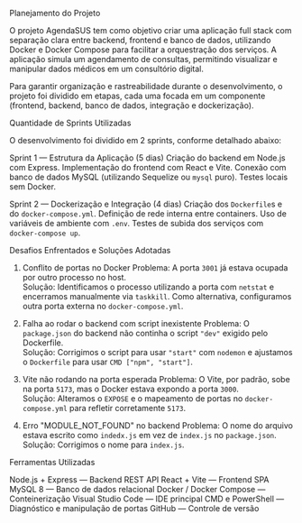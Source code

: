 

  Planejamento do Projeto

O projeto AgendaSUS tem como objetivo criar uma aplicação full stack com separação clara entre backend, frontend e banco de dados, utilizando Docker e Docker Compose para facilitar a orquestração dos serviços. A aplicação simula um agendamento de consultas, permitindo visualizar e manipular dados médicos em um consultório digital.

Para garantir organização e rastreabilidade durante o desenvolvimento, o projeto foi dividido em etapas, cada uma focada em um componente (frontend, backend, banco de dados, integração e dockerização).



  Quantidade de Sprints Utilizadas

O desenvolvimento foi dividido em 2 sprints, conforme detalhado abaixo:

 Sprint 1 — Estrutura da Aplicação (5 dias)
 Criação do backend em Node.js com Express.
 Implementação do frontend com React e Vite.
 Conexão com banco de dados MySQL (utilizando Sequelize ou `mysql` puro).
 Testes locais sem Docker.

  Sprint 2 — Dockerização e Integração (4 dias)
 Criação dos `Dockerfile`s e do `docker-compose.yml`.
 Definição de rede interna entre containers.
 Uso de variáveis de ambiente com `.env`.
 Testes de subida dos serviços com `docker-compose up`.



  Desafios Enfrentados e Soluções Adotadas

 1.  Conflito de portas no Docker
Problema: A porta `3001` já estava ocupada por outro processo no host.  
Solução: Identificamos o processo utilizando a porta com `netstat` e encerramos manualmente via `taskkill`. Como alternativa, configuramos outra porta externa no `docker-compose.yml`.

 2.  Falha ao rodar o backend com script inexistente
Problema: O `package.json` do backend não continha o script `"dev"` exigido pelo Dockerfile.  
Solução: Corrigimos o script para usar `"start"` com `nodemon` e ajustamos o `Dockerfile` para usar `CMD ["npm", "start"]`.

 3.  Vite não rodando na porta esperada
Problema: O Vite, por padrão, sobe na porta `5173`, mas o Docker estava expondo a porta `3000`.  
Solução: Alteramos o `EXPOSE` e o mapeamento de portas no `docker-compose.yml` para refletir corretamente `5173`.

 4.  Erro "MODULE_NOT_FOUND" no backend
Problema: O nome do arquivo estava escrito como `indedx.js` em vez de `index.js` no `package.json`.  
Solução: Corrigimos o nome para `index.js`.



 Ferramentas Utilizadas

 Node.js + Express — Backend REST API
 React + Vite — Frontend SPA
 MySQL 8 — Banco de dados relacional
 Docker / Docker Compose — Conteinerização
 Visual Studio Code — IDE principal
 CMD e PowerShell — Diagnóstico e manipulação de portas
 GitHub — Controle de versão



